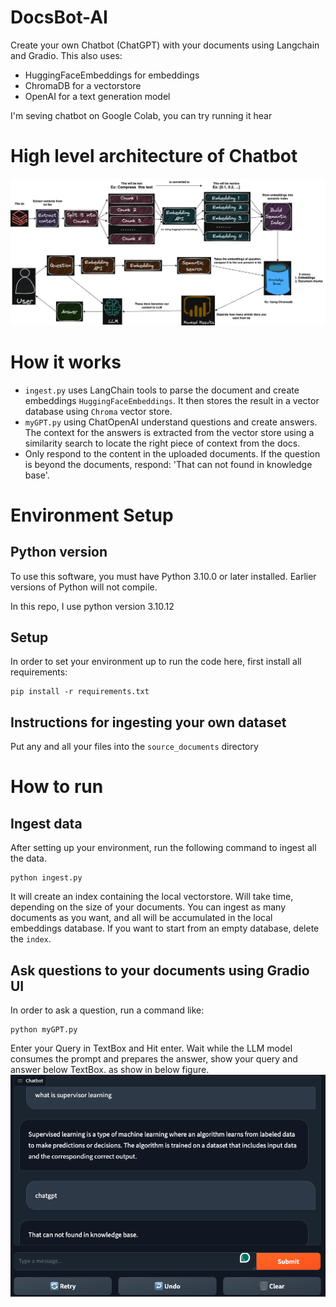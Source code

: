 # DocsBot-AI
Create your own Chatbot (ChatGPT) with your documents using Langchain and Gradio. 
This also uses:
- HuggingFaceEmbeddings for embeddings
- ChromaDB for a vectorstore
- OpenAI for a text generation model

I'm seving chatbot on Google Colab, you can try running it hear 

# High level architecture of Chatbot
![High level architecture of Chatbot](images/architecture.png)

# How it works
- ```ingest.py``` uses LangChain tools to parse the document and create embeddings ```HuggingFaceEmbeddings```. It then stores the result in a vector database using ```Chroma``` vector store.
- ```myGPT.py``` using ChatOpenAI understand questions and create answers. The context for the answers is extracted from the vector store using a similarity search to locate the right piece of context from the docs.
- Only respond to the content in the uploaded documents. If the question is beyond the documents, respond: 'That can not found in knowledge base'.

# Environment Setup
## Python version
To use this software, you must have Python 3.10.0 or later installed. Earlier versions of Python will not compile.

In this repo, I use python version 3.10.12

## Setup
In order to set your environment up to run the code here, first install all requirements:

```
pip install -r requirements.txt
```

## Instructions for ingesting your own dataset
Put any and all your files into the ```source_documents``` directory

# How to run
## Ingest data
After setting up your environment, run the following command to ingest all the data. 
```
python ingest.py
```
It will create an index containing the local vectorstore. Will take time, depending on the size of your documents. You can ingest as many documents as you want, and all will be accumulated in the local embeddings database. If you want to start from an empty database, delete the ```index```.
## Ask questions to your documents using Gradio UI
In order to ask a question, run a command like:
```
python myGPT.py
```
Enter your Query in TextBox and Hit enter. Wait while the LLM model consumes the prompt and prepares the answer, show your query and answer below TextBox. as show in below figure.
![](images/app.png)







